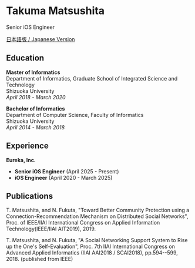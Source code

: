 # Takuma Matsushita
Senior iOS Engineer

[日本語版 / Japanese Version](README_ja.md)

## Education
**Master of Informatics**  
Department of Informatics, Graduate School of Integrated Science and Technology  
Shizuoka University  
*April 2018 - March 2020*

**Bachelor of Informatics**  
Department of Computer Science, Faculty of Informatics  
Shizuoka University  
*April 2014 - March 2018*

## Experience
**Eureka, Inc.**  
- **Senior iOS Engineer** (April 2025 - Present)
- **iOS Engineer** (April 2020 - March 2025)

## Publications
T. Matsushita, and N. Fukuta, "Toward Better Community Protection using a Connection-Recommendation Mechanism on Distributed Social Networks", Proc. of IEEE/IIAI International Congress on Applied Information Technology(IEEE/IIAI AIT2019), 2019.

T. Matsushita, and N. Fukuta, "A Social Networking Support System to Rise up the One's Self-Evaluation", Proc. 7th IIAI International Congress on Advanced Applied Informatics (IIAI AAI2018 / SCAI2018), pp.594--599, 2018. (published from IEEE)
